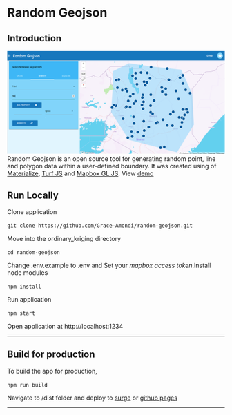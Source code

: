 # Random Geojson

## Introduction
![demo](./images/demo.png)
Random Geojson is an open source tool for generating random point, line and polygon data within a user-defined boundary. It was created using of [Materialize](https://materializecss.com/ "Materialize"), [Turf JS](https://turfjs.org "turf js") and [Mapbox GL JS](https://docs.mapbox.com/mapbox-gl-js/api/ "Mapbox GL JS"). View [demo](http://random-geojson.surge.sh/)

## Run Locally

Clone application

```git clone https://github.com/Grace-Amondi/random-geojson.git```

Move into the ordinary_kriging directory

```cd random-geojson```

Change .env.example to .env and Set your *mapbox access token*.Install node modules

```npm install```

Run application

```npm start```

Open application at http://localhost:1234

---

## Build for production

To build the app for production,

```npm run build```

Navigate to /dist folder and deploy to [surge](https://surge.sh/ "surge") or [github pages](https://pages.github.com/ "github pages")

---
